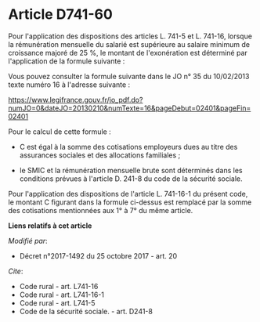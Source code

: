 # Article D741-60

Pour l'application des dispositions des articles L. 741-5 et L. 741-16, lorsque la rémunération mensuelle du salarié est
supérieure au salaire minimum de croissance majoré de 25 %, le montant de l'exonération est déterminé par l'application de la
formule suivante :

Vous pouvez consulter la formule suivante dans le JO n° 35 du 10/02/2013 texte numéro 16 à l'adresse suivante :

https://www.legifrance.gouv.fr/jo_pdf.do?numJO=0&dateJO=20130210&numTexte=16&pageDebut=02401&pageFin=02401

Pour le calcul de cette formule :

- C est égal à la somme des cotisations employeurs dues au titre des assurances sociales et des allocations familiales ;

- le SMIC et la rémunération mensuelle brute sont déterminés dans les conditions prévues à l'article D. 241-8 du code de la
sécurité sociale.

Pour l'application des dispositions de l'article L. 741-16-1 du présent code, le montant C figurant dans la formule ci-dessus
est remplacé par la somme des cotisations mentionnées aux 1° à 7° du même article.

**Liens relatifs à cet article**

_Modifié par_:

  - Décret n°2017-1492 du 25 octobre 2017 - art. 20

_Cite_:

  - Code rural - art. L741-16
  - Code rural - art. L741-16-1
  - Code rural - art. L741-5
  - Code de la sécurité sociale. - art. D241-8
